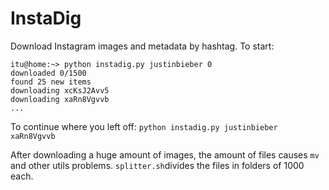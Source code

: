 InstaDig
=========

Download Instagram images and metadata by hashtag.
To start:

```
itu@home:~> python instadig.py justinbieber 0
downloaded 0/1500
found 25 new items
downloading xcKsJ2Avv5
downloading xaRn8Vgvvb
...
```

To continue where you left off: 
`python instadig.py justinbieber xaRn8Vgvvb`

After downloading a huge amount of images, the amount of files causes `mv` and other utils problems.
`splitter.sh`divides the files in folders of 1000 each.
